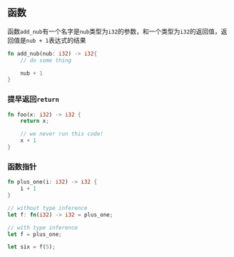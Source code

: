 
## 函数

函数`add_nub`有一个名字是`nub`类型为`i32`的参数，和一个类型为`i32`的返回值，返回值是`nub + 1`表达式的结果

```rust
fn add_nub(nub: i32) -> i32{
    // do some thing

    nub + 1
}
```

### 提早返回`return`

```rust
fn foo(x: i32) -> i32 {
    return x;

    // we never run this code!
    x + 1
}
```

### 函数指针

```rust
fn plus_one(i: i32) -> i32 {
    i + 1
}

// without type inference
let f: fn(i32) -> i32 = plus_one;

// with type inference
let f = plus_one;

let six = f(5);
```



